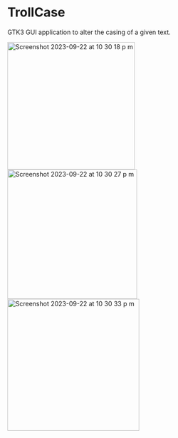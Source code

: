 # TrollCase

GTK3 GUI application to alter the casing of a given text.

<img width="286" alt="Screenshot 2023-09-22 at 10 30 18 p m" src="https://github.com/dann1/trollcase-gui/assets/16429804/40d74d0f-1bfa-414c-bb7a-4c565c9d3061">
<img width="291" alt="Screenshot 2023-09-22 at 10 30 27 p m" src="https://github.com/dann1/trollcase-gui/assets/16429804/02f2c765-892b-434c-9b8d-cd1da2688d4d">
<img width="296" alt="Screenshot 2023-09-22 at 10 30 33 p m" src="https://github.com/dann1/trollcase-gui/assets/16429804/6c941df1-c1b9-477a-9895-b6543e02d7dc">
